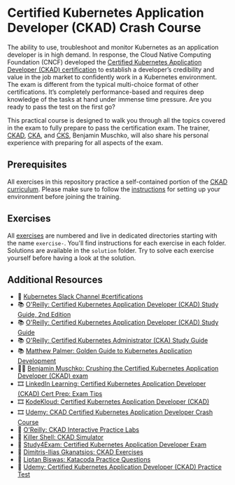 # Certified Kubernetes Application Developer (CKAD) Crash Course

The ability to use, troubleshoot and monitor Kubernetes as an application developer is in high demand. In response, the Cloud Native Computing Foundation (CNCF) developed the [Certified Kubernetes Application Developer (CKAD) certification](https://www.cncf.io/certification/ckad/) to establish a developer’s credibility and value in the job market to confidently work in a Kubernetes environment. The exam is different from the typical multi-choice format of other certifications. It’s completely performance-based and requires deep knowledge of the tasks at hand under immense time pressure. Are you ready to pass the test on the first go?

This practical course is designed to walk you through all the topics covered in the exam to fully prepare to pass the certification exam. The trainer, [CKAD](https://www.credly.com/badges/98ba0895-b669-47d5-8206-50b7223940e3), [CKA](https://www.credly.com/badges/9a599e63-6155-422e-b169-8eaaed5369ab), and [CKS](https://www.credly.com/earner/earned/badge/24cb66c7-74ac-461a-95a4-d272d42bfdaa), Benjamin Muschko, will also share his personal experience with preparing for all aspects of the exam.

## Prerequisites

All exercises in this repository practice a self-contained portion of the [CKAD curriculum](https://github.com/cncf/curriculum). Please make sure to follow the [instructions](./prerequisites/instructions.md) for setting up your environment before joining the training.

## Exercises

All [exercises](./exercises) are numbered and live in dedicated directories starting with the name `exercise-`. You'll find instructions for each exercise in each folder. Solutions are available in the `solution` folder. Try to solve each exercise yourself before having a look at the solution.

## Additional Resources

* 💬 [Kubernetes Slack Channel #certifications](https://kubernetes.slack.com/)
* 📚 [O'Reilly: Certified Kubernetes Application Developer (CKAD) Study Guide, 2nd Edition](https://learning.oreilly.com/library/view/certified-kubernetes-application/9781098152857/)
* 📚 [O'Reilly: Certified Kubernetes Application Developer (CKAD) Study Guide](https://learning.oreilly.com/library/view/certified-kubernetes-application/9781492083726/)
* 📚 [O'Reilly: Certified Kubernetes Administrator (CKA) Study Guide](https://learning.oreilly.com/library/view/certified-kubernetes-administrator/9781098107215/)
* 📚 [Matthew Palmer: Golden Guide to Kubernetes Application Development](https://matthewpalmer.net/kubernetes-app-developer)
* ✍🏻 [Benjamin Muschko: Crushing the Certified Kubernetes Application Developer (CKAD) exam](https://bmuschko.com/blog/ckad-prep/)
* 🎞️ [LinkedIn Learning: Certified Kubernetes Application Developer (CKAD) Cert Prep: Exam Tips](https://www.linkedin.com/learning/certified-kubernetes-application-developer-ckad-cert-prep-exam-tips)
* 🎞️ [KodeKloud: Certified Kubernetes Application Developer (CKAD)](https://kodekloud.com/p/kubernetes-certification-course)
* 🎞️ [Udemy: CKAD Certified Kubernetes Application Developer Crash Course](https://www.udemy.com/course/ckad-certified-kubernetes-application-developer/)
* 🧪 [O'Reilly: CKAD Interactive Practice Labs](https://learning.oreilly.com/playlists/8aa87dce-f9a9-4206-83af-c8c730faa430/)
* 🧪 [Killer Shell: CKAD Simulator](https://killer.sh/ckad)
* 🧪 [Study4Exam: Certified Kubernetes Application Developer Exam](https://www.study4exam.com/linux-foundation/info/ckad)
* 🧪 [Dimitris-Ilias Gkanatsios: CKAD Exercises](https://github.com/dgkanatsios/CKAD-exercises)
* 🧪 [Liptan Biswas: Katacoda Practice Questions](https://dev.to/liptanbiswas/ckad-practice-questions-4mpn)
* 🧪 [Udemy: Certified Kubernetes Application Developer (CKAD) Practice Test](https://www.udemy.com/course/ckad-certified-kubernetes-application-developer-exam/)
